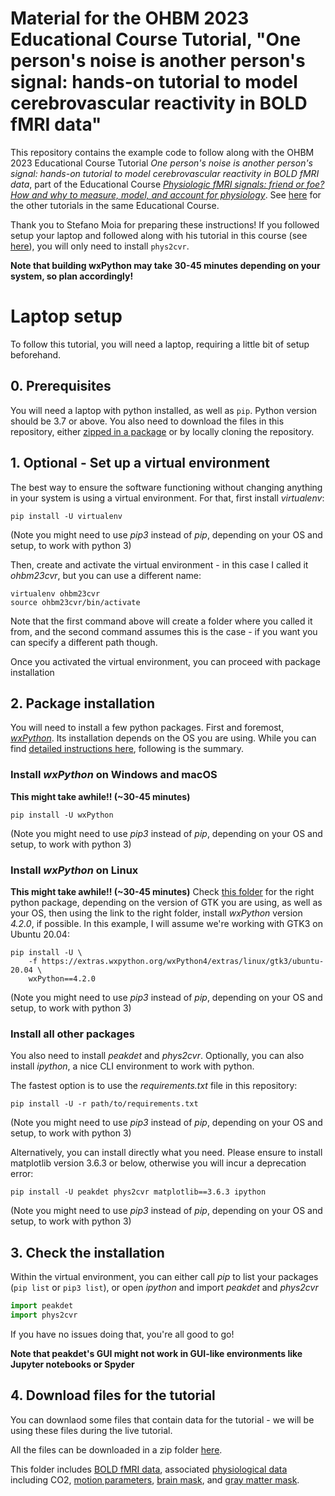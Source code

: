 # Material for the OHBM 2023 Educational Course Tutorial, "One person's noise is another person's signal: hands-on tutorial to model cerebrovascular reactivity in BOLD fMRI data"

This repository contains the example code to follow along with the OHBM 2023 Educational Course Tutorial _One person's noise is another person's signal: hands-on tutorial to model cerebrovascular reactivity in BOLD fMRI data_, part of the Educational Course [_Physiologic fMRI signals: friend or foe? How and why to measure, model, and account for physiology_](https://ww6.aievolution.com/hbm2301/index.cfm?do=ev.viewEv&ev=1241). See [here](https://physiopy.github.io/ohbm23_tutorials/) for the other tutorials in the same Educational Course.

Thank you to Stefano Moia for preparing these instructions! If you followed setup your laptop and followed along with his tutorial in this course (see [here](https://github.com/smoia/ohbm2023noisetutorial/tree/master)), you will only need to install `phys2cvr`.

**Note that building wxPython may take 30-45 minutes depending on your system, so plan accordingly!**

# Laptop setup

To follow this tutorial, you will need a laptop, requiring a little bit of setup beforehand.

## 0. Prerequisites
You will need a laptop with python installed, as well as `pip`. Python version should be 3.7 or above.
You also need to download the files in this repository, either [zipped in a package](https://github.com/kristinazvolanek/cvr-tutorial-ohbm23/archive/refs/heads/main.zip) or by locally cloning the repository.

## 1. Optional - Set up a virtual environment
The best way to ensure the software functioning without changing anything in your system is using a virtual environment.
For that, first install _virtualenv_:

``` shell
pip install -U virtualenv
```
(Note you might need to use _pip3_ instead of _pip_, depending on your OS and setup, to work with python 3)

Then, create and activate the virtual environment - in this case I called it _ohbm23cvr_, but you can use a different name:

``` shell
virtualenv ohbm23cvr
source ohbm23cvr/bin/activate
``` 

Note that the first command above will create a folder where you called it from, and the second command assumes this is the case - if you want you can specify a different path though.

Once you activated the virtual environment, you can proceed with package installation

## 2. Package installation

You will need to install a few python packages. First and foremost, [_wxPython_](). Its installation depends on the OS you are using.
While you can find [detailed instructions here](https://wxpython.org/pages/downloads/), following is the summary.

### Install _wxPython_ on Windows and macOS  
**This might take awhile!! (~30-45 minutes)**
``` shell
pip install -U wxPython
```
(Note you might need to use _pip3_ instead of _pip_, depending on your OS and setup, to work with python 3)

### Install _wxPython_ on Linux  
**This might take awhile!! (~30-45 minutes)**
Check [this folder](https://extras.wxpython.org/wxPython4/extras/linux/) for the right python package, depending on the version of GTK you are using, as well as your OS, then using the link to the right folder, install _wxPython_ version _4.2.0_, if possible.
In this example, I will assume we're working with GTK3 on Ubuntu 20.04:
``` shell
pip install -U \
    -f https://extras.wxpython.org/wxPython4/extras/linux/gtk3/ubuntu-20.04 \
    wxPython==4.2.0
```
(Note you might need to use _pip3_ instead of _pip_, depending on your OS and setup, to work with python 3)

### Install all other packages
You also need to install _peakdet_ and _phys2cvr_. Optionally, you can also install _ipython_, a nice CLI environment to work with python.

The fastest option is to use the _requirements.txt_ file in this repository:
``` shell
pip install -U -r path/to/requirements.txt
```
(Note you might need to use _pip3_ instead of _pip_, depending on your OS and setup, to work with python 3)

Alternatively, you can install directly what you need. Please ensure to install matplotlib version 3.6.3 or below, otherwise you will incur a deprecation error:
``` shell
pip install -U peakdet phys2cvr matplotlib==3.6.3 ipython
```
(Note you might need to use _pip3_ instead of _pip_, depending on your OS and setup, to work with python 3)

## 3. Check the installation
Within the virtual environment, you can either call _pip_ to list your packages (`pip list` or `pip3 list`), or open _ipython_ and import _peakdet_ and _phys2cvr_
```python
import peakdet
import phys2cvr
```

If you have no issues doing that, you're all good to go!

**Note that peakdet's GUI might not work in GUI-like environments like Jupyter notebooks or Spyder**

## 4. Download files for the tutorial

You can downlaod some files that contain data for the tutorial - we will be using these files during the live tutorial.

All the files can be downloaded in a zip folder [here](https://files.de-1.osf.io/v1/resources/3txqr/providers/osfstorage/64a2071867aff81111edfe26/?zip=). 

This folder includes [BOLD fMRI data](https://osf.io/3txqr/files/osfstorage/64a2055138091110953c3347), associated [physiological data](https://osf.io/3txqr/files/osfstorage/64a2045ca2a2f4115443670b) including CO2, [motion parameters](https://osf.io/3txqr/files/osfstorage/64a20459a2a2f411544366ff), [brain mask](https://osf.io/3txqr/files/osfstorage/64a2045738091110953c32fa), and [gray matter mask](https://osf.io/3txqr/files/osfstorage/64a204576513ba100d3a3bfe).
